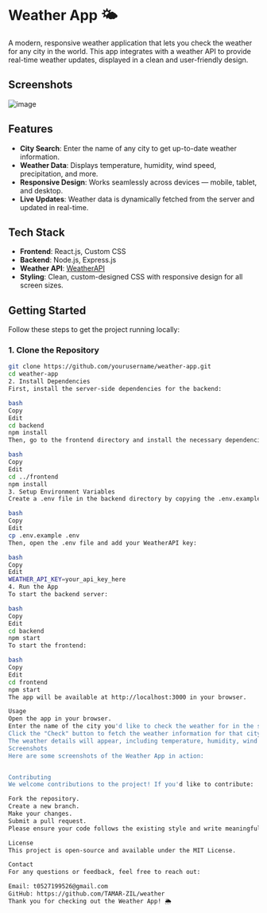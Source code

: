 # Weather App 🌤️

A modern, responsive weather application that lets you check the weather for any city in the world. This app integrates with a weather API to provide real-time weather updates, displayed in a clean and user-friendly design.
## Screenshots
![image](https://github.com/user-attachments/assets/c89f170f-a46d-41c0-bc42-1535677b3ae5)

## Features

- **City Search**: Enter the name of any city to get up-to-date weather information.
- **Weather Data**: Displays temperature, humidity, wind speed, precipitation, and more.
- **Responsive Design**: Works seamlessly across devices — mobile, tablet, and desktop.
- **Live Updates**: Weather data is dynamically fetched from the server and updated in real-time.

## Tech Stack

- **Frontend**: React.js, Custom CSS
- **Backend**: Node.js, Express.js
- **Weather API**: [WeatherAPI](https://www.weatherapi.com/)
- **Styling**: Clean, custom-designed CSS with responsive design for all screen sizes.

## Getting Started

Follow these steps to get the project running locally:

### 1. Clone the Repository

```bash
git clone https://github.com/yourusername/weather-app.git
cd weather-app
2. Install Dependencies
First, install the server-side dependencies for the backend:

bash
Copy
Edit
cd backend
npm install
Then, go to the frontend directory and install the necessary dependencies for the client:

bash
Copy
Edit
cd ../frontend
npm install
3. Setup Environment Variables
Create a .env file in the backend directory by copying the .env.example file:

bash
Copy
Edit
cp .env.example .env
Then, open the .env file and add your WeatherAPI key:

bash
Copy
Edit
WEATHER_API_KEY=your_api_key_here
4. Run the App
To start the backend server:

bash
Copy
Edit
cd backend
npm start
To start the frontend:

bash
Copy
Edit
cd frontend
npm start
The app will be available at http://localhost:3000 in your browser.

Usage
Open the app in your browser.
Enter the name of the city you'd like to check the weather for in the search bar.
Click the "Check" button to fetch the weather information for that city.
The weather details will appear, including temperature, humidity, wind speed, and precipitation.
Screenshots
Here are some screenshots of the Weather App in action:


Contributing
We welcome contributions to the project! If you'd like to contribute:

Fork the repository.
Create a new branch.
Make your changes.
Submit a pull request.
Please ensure your code follows the existing style and write meaningful commit messages.

License
This project is open-source and available under the MIT License.

Contact
For any questions or feedback, feel free to reach out:

Email: t0527199526@gmail.com
GitHub: https://github.com/TAMAR-ZIL/weather
Thank you for checking out the Weather App! 🌦️



 

